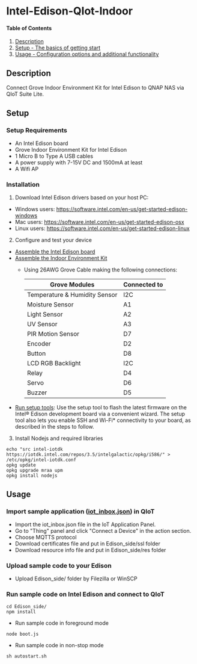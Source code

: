 # Intel-Edison-QIot-Indoor
#### Table of Contents

1. [Description](#description)
2. [Setup - The basics of getting start](#setup)
3. [Usage - Configuration options and additional functionality](#usage)

## Description

Connect Grove Indoor Environment Kit for Intel Edison to QNAP NAS via QIoT Suite Lite.

## Setup

### Setup Requirements

* An Intel Edison board
* Grove Indoor Environment Kit for Intel Edison
* 1 Micro B to Type A USB cables
* A power supply with 7-15V DC and 1500mA at least
* A Wifi AP


### Installation

1. Download Intel Edison drivers based on your host PC:
  * Windows users: https://software.intel.com/en-us/get-started-edison-windows
  * Mac users: https://software.intel.com/en-us/get-started-edison-osx
  * Linux users: https://software.intel.com/en-us/get-started-edison-linux

2. Configure and test your device
  * [Assemble the Intel Edison board](https://software.intel.com/en-us/get-started-edison-windows-step1)
  * [Assemble the Indoor Environment Kit](https://youtu.be/-BX65BijSFc)
    * Using 26AWG Grove Cable making the following connections:
    
      |    Grove Modules    | Connected to |
      | ---------- | --- |
      | Temperature & Humidity Sensor |  I2C |
      | Moisture Sensor | A1 |
      | Light Sensor | A2 |
      | UV Sensor | A3 |
      | PIR Motion Sensor | D7 |
      | Encoder | D2 |
      | Button | D8 |
      | LCD RGB Backlight | I2C |
      | Relay | D4 |
      | Servo | D6 |    
      | Buzzer | D5 |        
  *  [Run setup tools](https://software.intel.com/en-us/get-started-edison-osx-step2): Use the setup tool to flash the latest firmware on the Intel® Edison development board via a convenient wizard. The setup tool also lets you enable SSH and Wi-Fi* connectivity to your board, as described in the steps to follow.
  

3. Install Nodejs and required libraries

  ~~~
  echo "src intel-iotdk https://iotdk.intel.com/repos/3.5/intelgalactic/opkg/i586/" > /etc/opkg/intel-iotdk.conf
  opkg update
  opkg upgrade mraa upm
  opkg install nodejs
  ~~~
  
## Usage
### Import sample application ([iot_inbox.json](/QIoT_side/iot_inbox.json)) in QIoT
* Import the iot_inbox.json file in the IoT Application Panel.
* Go to "Thing" panel and click "Connect a Device" in the action section.
* Choose MQTTS protocol
* Download certificates file and put in Edison_side/ssl folder
* Download resource info file and put in Edison_side/res folder
### Upload sample code to your Edison
* Upload Edison_side/ folder by Filezilla or WinSCP
### Run sample code on Intel Edison and connect to QIoT
  ~~~
  cd Edison_side/
  npm install
  ~~~
  
  * Run sample code in foreground mode
  ~~~
  node boot.js
  ~~~
  * Run sample code in non-stop mode
  ~~~
  sh autostart.sh
  ~~~





